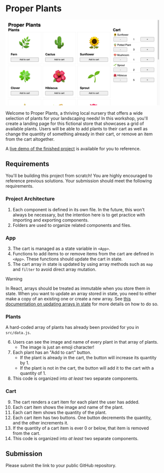 # Proper Plants

![A site showing a cart with some items picked out from a grid of available plants.](example.png)

Welcome to Proper Plants, a thriving local nursery that offers a wide selection of plants
for your landscaping needs! In this workshop, you'll create a landing page for this
fictional store that showcases a grid of available plants. Users will be able to add
plants to their cart as well as change the quantity of something already in their cart, or
remove an item from the cart altogether.

A [live demo of the finished project](https://proper-plants.netlify.app/) is available for
you to reference.

## Requirements

You'll be building this project from scratch! You are highly encouraged to reference previous solutions.
Your submission should meet the following requirements.

### Project Architecture

1. Each component is defined in its own file. In the future, this won't always be
   necessary, but the intention here is to get practice with importing and exporting
   components.
2. Folders are used to organize related components and files.

### App

3. The cart is managed as a state variable in `<App>`.
4. Functions to add items to or remove items from the cart are defined in `<App>`.
   These functions should update the cart in state.
5. The cart array in state is updated by using array methods such as `map` and `filter`
   to avoid direct array mutation.

> [!WARNING]
>
> In React, arrays should be treated as immutable when you store them in state. When you
> want to update an array stored in state, you need to either make a copy of an existing
> one or create a new array. See [this documentation on updating arrays in state](https://react.dev/learn/updating-arrays-in-state)
> for more details on how to do so.

### Plants

A hard-coded array of plants has already been provided for you in `src/data.js`.

6. Users can see the image and name of every plant in that array of plants.
   - The image is just an emoji character!
7. Each plant has an "Add to cart" button.
   - If the plant is already in the cart, the button will increase its quantity by 1.
   - If the plant is not in the cart, the button will add it to the cart with a quantity of 1.
8. This code is organized into _at least_ two separate components.

### Cart

9. The cart renders a cart item for each plant the user has added.
10. Each cart item shows the image and name of the plant.
11. Each cart item shows the quantity of the plant.
12. Each cart item has two buttons. One button decrements the quantity,
    and the other increments it.
13. If the quantity of a cart item is ever 0 or below, that item is removed from the cart.
14. This code is organized into _at least_ two separate components.

## Submission

Please submit the link to your public GitHub repository.
